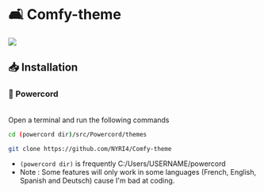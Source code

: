 # 🛋️ Comfy-theme
<img src="https://i.ibb.co/CWYmbCK/comfy.png">

## 📥 Installation
### 🔌 Powercord

</br>Open a terminal and run the following commands
```sh
cd (powercord dir)/src/Powercord/themes
```
```sh
git clone https://github.com/NYRI4/Comfy-theme
```
* `(powercord dir)` is frequently C:/Users/USERNAME/powercord
* Note : Some features will only work in some languages (French, English, Spanish and Deutsch) cause I'm bad at coding.
